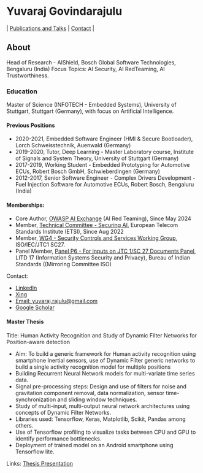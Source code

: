 # Yuvaraj Govindarajulu

|  [Publications and Talks](https://github.com/Yuvaraj-Rajulu/yuvaraj-rajulu.github.io/tree/master/publications_talks/readme.md) |  [Contact](contact.md)  |


## About
Head of Research - AIShield, Bosch Global Software Technologies, Bengaluru (India)
Focus Topics: AI Security, AI RedTeaming, AI Trustworthiness. 

### Education
Master of Science (INFOTECH - Embedded Systems), University of Stuttgart, Stuttgart (Germany), with focus on Artificial Intelligence.

#### Previous Positions
- 2020-2021, Embedded Software Engineer (HMI & Secure Bootloader), Lorch Schweisstechnik, Auenwald (Germany)
- 2019-2020, Tutor, Deep Learning - Master Laboratory course, Institute of Signals and System Theory, University of Stuttgart (Germany)
- 2017-2019, Working Student - Embedded Prototyping for Automotive ECUs, Robert Bosch GmbH, Schwieberdingen (Germany)
- 2012-2017, Senior Software Engineer - Complex Drivers Development - Fuel Injection Software for Automotive ECUs, Robert Bosch, Bengaluru (India)

#### Memberships:
- Core Author, [OWASP AI Exchange](https://owaspai.org/) (AI Red Teaming), Since May 2024
- Member, [Technical Committee - Securing AI](https://www.etsi.org/technologies/securing-artificial-intelligence), European Telecom Standards Institute (ETSI), Since Aug 2022
- Member, [WG4 - Security Controls and Services Working Group](https://www.services.bis.gov.in/php/BIS_2.0/bisconnect/dgdashboard/committee_sso/composition/66/5), ISO/IEC/JTC1 SC27.
- Panel Member, [Panel P6 - For inputs on JTC 1/SC 27 Documents Panel](https://www.services.bis.gov.in/php/BIS_2.0/bisconnect/dgdashboard/committee_sso/composition/237/4), LITD 17 (Information Systems Security and Privacy), Bureau of Indian Standards ((Mirroring Committee ISO) 

Contact: 
- [LinkedIn](https://de.linkedin.com/in/yuvaraj-govindarajulu) 
- [Xing](https://www.xing.com/profile/Yuvaraj_Govindarajulu/cv)
- [Email: yuvaraj.rajulu@gmail.com](mailto:yuvaraj.rajulu@gmail.com)
- [Google Scholar](https://scholar.google.com/citations?user=Mjctn_sAAAAJ&hl=en)

#### Master Thesis
Title: Human Activity Recognition and Study of Dynamic Filter Networks for Position-aware detection
- Aim: To build a generic framework for Human activity recognition using smartphone Inertial sensors, use of Dynamic Filter generic networks to build a single activity recognition model for multiple positions
- Building Recurrent Neural Network models for multi-variate time series data.
-	Signal pre-processing steps: Design and use of filters for noise and gravitation component removal, data normalization, sensor time-synchronization and sliding window techniques.
-	Study of multi-input, multi-output neural network architectures using concepts of Dynamic Filter Networks.
-	Libraries used: Tensorflow, Keras, Matplotlib, Scikit, Pandas among others.
-	Use of Tensorflow profiling to visualize tasks between CPU and GPU to identify performance bottlenecks.
-	Deployment of trained model on an Android smartphone using Tensorflow lite.

Links: [Thesis Presentation](https://github.com/yuva-rajulu/yuva-rajulu.github.io/blob/master/docs/MasterThesis_Presentation-min.pdf)
